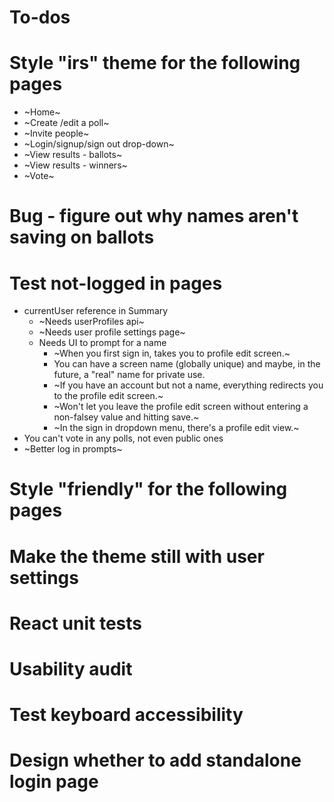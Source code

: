 # To-dos

# Style "irs" theme for the following pages

* ~Home~
* ~Create /edit a poll~
* ~Invite people~
* ~Login/signup/sign out drop-down~
* ~View results - ballots~
* ~View results - winners~
* ~Vote~

# Bug - figure out why names aren't saving on ballots

# Test not-logged in pages

* currentUser reference in Summary
  * ~Needs userProfiles api~
  * ~Needs user profile settings page~
  * Needs UI to prompt for a name
    * ~When you first sign in, takes you to profile edit screen.~
    * You can have a screen name (globally unique) and maybe, in the future, a "real" name for private use.
    * ~If you have an account but not a name, everything redirects you to the profile edit screen.~
    * ~Won't let you leave the profile edit screen without entering a non-falsey value and hitting save.~
    * ~In the sign in dropdown menu, there's a profile edit view.~
* You can't vote in any polls, not even public ones
* ~Better log in prompts~

# Style "friendly" for the following pages

# Make the theme still with user settings

# React unit tests

# Usability audit

# Test keyboard accessibility

# Design whether to add standalone login page
